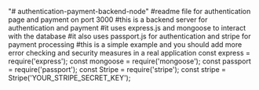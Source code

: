 "# authentication-payment-backend-node" 
#readme file for authentication page and payment on port 3000
#this is a backend server for authentication and payment
#it uses express.js and mongoose to interact with the database
#it also uses passport.js for authentication and stripe for payment processing
#this is a simple example and you should add more error checking and security measures in a real application
const express = require('express');
const mongoose = require('mongoose');
const passport = require('passport');
const Stripe = require('stripe');
const stripe = Stripe('YOUR_STRIPE_SECRET_KEY');

    
